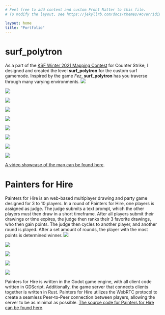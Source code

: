 ```yaml
---
# Feel free to add content and custom Front Matter to this file.
# To modify the layout, see https://jekyllrb.com/docs/themes/#overriding-theme-defaults

layout: home
title: "Portfolio"
---
```

# surf_polytron
As a part of the [KSF Winter 2021 Mapping Contest](https://www.youtube.com/watch?v=kLc7ZYVy6ro) for Counter Strike, I designed and created the level **surf_polytron** for the custom surf gamemode. Inspired by the game _Fez_, **surf_polytron** has you traverse through many varying environments.
![](/assets/poly1.png)

![](/assets/poly2.png)

![](/assets/poly3.png)

![](/assets/poly4.png)

![](/assets/poly5.png)

![](/assets/poly6.png)

![](/assets/poly7.png)

![](/assets/poly8.png)

![](/assets/poly9.png)

[A video showcase of the map can be found here](https://youtu.be/Zwbm5nW4f0U).

# Painters for Hire
Painters for Hire is an web-based multiplayer drawing and party game designed for 3 to 10 players. In a round of Painters for Hire, one players is assigned as judge. The judge submits a text prompt, which the other players must then draw in a short timeframe. After all players submit their drawings or time expires, the judge then ranks their 3 favorite drawings, who then gain points. The judge then cycles to another player, and another round is played. After a set amount of rounds, the player with the most points is determined winner.
![](/assets/pfh1.png)

![](/assets/pfh2.png)

![](/assets/pfh4.png)

![](/assets/pfh3.png)

![](/assets/pfh5.png)

Painters for Hire is written in the Godot game engine, with all client code written in GDScript. Additionally, the game server that connects clients together is written in Rust. Painters for Hire utilizes the WebRTC protocol to create a seamless Peer-to-Peer connection between players, allowing the server to be as minimal as possible. [The source code for Painters for Hire can be found here](https://github.com/TheDevelo/painters-for-hire).
